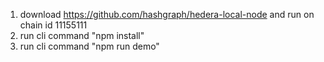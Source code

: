 1. download https://github.com/hashgraph/hedera-local-node and run on chain id 11155111
2. run cli command "npm install"
3. run cli command "npm run demo"
